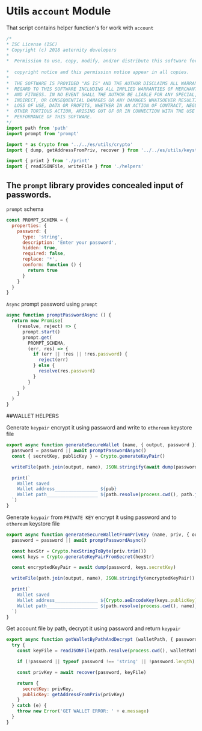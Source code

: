 



# Utils `account` Module
That script contains helper function's for work with `account`


  

```js
/*
* ISC License (ISC)
* Copyright (c) 2018 aeternity developers
*
*  Permission to use, copy, modify, and/or distribute this software for any
                                                                        *  purpose with or without fee is hereby granted, provided that the above
*  copyright notice and this permission notice appear in all copies.
*
*  THE SOFTWARE IS PROVIDED "AS IS" AND THE AUTHOR DISCLAIMS ALL WARRANTIES WITH
*  REGARD TO THIS SOFTWARE INCLUDING ALL IMPLIED WARRANTIES OF MERCHANTABILITY
*  AND FITNESS. IN NO EVENT SHALL THE AUTHOR BE LIABLE FOR ANY SPECIAL, DIRECT,
*  INDIRECT, OR CONSEQUENTIAL DAMAGES OR ANY DAMAGES WHATSOEVER RESULTING FROM
*  LOSS OF USE, DATA OR PROFITS, WHETHER IN AN ACTION OF CONTRACT, NEGLIGENCE OR
*  OTHER TORTIOUS ACTION, ARISING OUT OF OR IN CONNECTION WITH THE USE OR
*  PERFORMANCE OF THIS SOFTWARE.
*/
import path from 'path'
import prompt from 'prompt'

import * as Crypto from '../../es/utils/crypto'
import { dump, getAddressFromPriv, recover } from '../../es/utils/keystore'

import { print } from './print'
import { readJSONFile, writeFile } from './helpers'


```







## The `prompt` library provides concealed input of passwords.








`prompt` schema


  

```js
const PROMPT_SCHEMA = {
  properties: {
    password: {
      type: 'string',
      description: 'Enter your password',
      hidden: true,
      required: false,
      replace: '*',
      conform: function () {
        return true
      }
    }
  }
}


```







`Async` prompt password using `prompt`


  

```js
async function promptPasswordAsync () {
  return new Promise(
    (resolve, reject) => {
      prompt.start()
      prompt.get(
        PROMPT_SCHEMA,
        (err, res) => {
          if (err || !res || !res.password) {
            reject(err)
          } else {
            resolve(res.password)
          }
        }
      )
    }
  )
}


```







##WALLET HELPERS








Generate `keypair` encrypt it using password and write to `ethereum` keystore file


  

```js
export async function generateSecureWallet (name, { output, password }) {
  password = password || await promptPasswordAsync()
  const { secretKey, publicKey } = Crypto.generateKeyPair()

  writeFile(path.join(output, name), JSON.stringify(await dump(password, priv)))

  print(`
    Wallet saved
    Wallet address________________ ${pub}
    Wallet path___________________ ${path.resolve(process.cwd(), path.join(output, name))}
  `)
}


```







Generate `keypair` from `PRIVATE KEY` encrypt it using password and to `ethereum` keystore file


  

```js
export async function generateSecureWalletFromPrivKey (name, priv, { output, password }) {
  password = password || await promptPasswordAsync()

  const hexStr = Crypto.hexStringToByte(priv.trim())
  const keys = Crypto.generateKeyPairFromSecret(hexStr)

  const encryptedKeyPair = await dump(password, keys.secretKey)

  writeFile(path.join(output, name), JSON.stringify(encryptedKeyPair))

  print(`
    Wallet saved
    Wallet address________________ ${Crypto.aeEncodeKey(keys.publicKey)}
    Wallet path___________________ ${path.resolve(process.cwd(), name)}
  `)
}


```







Get account file by path, decrypt it using password and return `keypair`


  

```js
export async function getWalletByPathAndDecrypt (walletPath, { password } = {}) {
  try {
    const keyFile = readJSONFile(path.resolve(process.cwd(), walletPath))

    if (!password || typeof password !== 'string' || !password.length) password = await promptPasswordAsync()

    const privKey = await recover(password, keyFile)

    return {
      secretKey: privKey,
      publicKey: getAddressFromPriv(privKey)
    }
  } catch (e) {
    throw new Error('GET WALLET ERROR: ' + e.message)
  }
}


```





